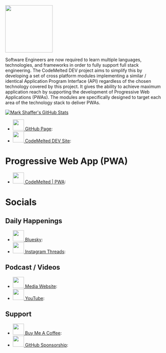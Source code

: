 <img src="https://codemelted.com/assets/images/logo-codemelted-developer.png" height="150px" />

Software Engineers are now required to learn multiple languages, technologies, and frameworks in order to fully support full stack engineering. The CodeMelted DEV project aims to simplify this by developing a set of cross platform modules implementing a similar / identical Application Program Interface (API) regardless of the chosen technology covered by this project. It gives the ability to achieve maximum application reach by supporting the development of Progressive Web Applications (PWAs). The modules are specifically designed to target each area of the technology stack to deliver PWAs.

[![Mark Shaffer's GitHub Stats](https://github-readme-stats.vercel.app/api/top-langs?username=codemelted&hide=html,css,shell,batchfile,typescript&theme=algolia&show_icons=true)](https://github.com/codemelted)

- <a href="https://github.com/CodeMelted/codemelted_developer"><img src="https://codemelted.com/assets/images/icon-github.png" height="35px" /> GitHub Page</a>:
- <a href="https://developer.codemelted.com"><img src="https://codemelted.com/assets/images/icon-code.png" height="35px" /> CodeMelted DEV Site</a>:

# Progressive Web App (PWA)

- <a href="https://codemelted.com"><img src="https://codemelted.com/favicon.png" height="35px" /> CodeMelted | PWA</a>:

# Socials

## Daily Happenings

- <a href="https://bsky.app/profile/codemelted.com"><img src="https://codemelted.com/assets/images/icon-bluesky.svg" height="35px" /> Bluesky</a>:
- <a href="https://bsky.app/profile/codemelted.com"><img src="https://codemelted.com/assets/images/icon-instagram-threads.png" height="35px" /> Instagram Threads</a>:

## Podcast / Videos

- <a href="https://media.codemelted.com"><img src="https://codemelted.com/assets/images/icon-media.png" height="35px" /> Media Website</a>:
- <a href="https://youtube.com/@codemelted"><img src="https://codemelted.com/assets/images/icon-youtube.png" height="35px" /> YouTube</a>:

## Support

- <a href="https://www.buymeacoffee.com/codemelted"><img src="https://codemelted.com/assets/images/icon-buy-me-a-coffee.png" height="35px" /> Buy Me A Coffee</a>:
- <a href="https://github.com/sponsors/CodeMelted"><img src="https://codemelted.com/assets/images/icon-github.png" height="35px" /> GitHub Sponsorship</a>:








